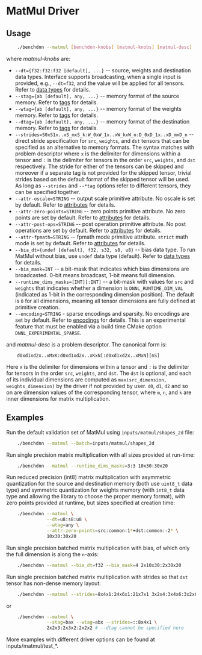 # MatMul Driver

## Usage
``` sh
    ./benchdnn --matmul [benchdnn-knobs] [matmul-knobs] [matmul-desc] ...
```

where *matmul-knobs* are:

 - `--dt={f32:f32:f32 [default], ...}` -- source, weights and destination data
            types. Interface supports broadcasting, when a single input is
            provided, e.g., `--dt=f32`, and the value will be applied for all
            tensors. Refer to [data types](knobs_dt.md) for details.
 - `--stag={ab [default], any, ...}` -- memory format of the source memory.
            Refer to [tags](knobs_tag.md) for details.
 - `--wtag={ab [default], any, ...}` -- memory format of the weights memory.
            Refer to [tags](knobs_tag.md) for details.
 - `--dtag={ab [default], any, ...}` -- memory format of the destination memory.
            Refer to [tags](knobs_tag.md) for details.
 - `--strides=S0xS1x..xS_mxS_k:W_0xW_1x..xW_kxW_n:D_0xD_1x..xD_mxD_n` -- direct
            stride specification for `src`, `weights`, and `dst` tensors that
            can be specified as an alternative to memory formats. The syntax
            matches with problem descriptor where `x` is the delimiter for
            dimensions within a tensor and `:` is the delimiter for tensors in
            the order `src`, `weights`, and `dst` respectively. The stride for
            either of the tensors can be skipped and moreover if a separate tag
            is not provided for the skipped tensor, trivial strides based on the
            default format of the skipped tensor will be used. As long as
            `--strides` and `--*tag` options refer to different tensors, they
            can be specified together.
 - `--attr-oscale=STRING` -- output scale primitive attribute. No oscale is
            set by default. Refer to [attributes](knobs_attr.md) for details.
 - `--attr-zero-points=STRING` -- zero points primitive attribute. No zero
            points are set by default. Refer to [attributes](knobs_attr.md)
            for details.
 - `--attr-post-ops=STRING` -- post operation primitive attribute. No post
            operations are set by default. Refer to [attributes](knobs_attr.md)
            for details.
 - `--attr-fpmath=STRING` -- fpmath mode primitive attribute. `strict` math mode
            is set by default. Refer to [attributes](knobs_attr.md) for details.
 - `--bia_dt={undef [default], f32, s32, s8, u8}` -- bias data type.
            To run MatMul without bias, use `undef` data type (default).
            Refer to [data types](knobs_dt.md) for details.
 - `--bia_mask=INT` -- a bit-mask that indicates which bias dimensions are
            broadcasted. 0-bit means broadcast, 1-bit means full dimension.
 - `--runtime_dims_masks=[INT][:INT]` -- a bit-mask with values for `src` and
            `weights` that indicates whether a dimension is
            `DNNL_RUNTIME_DIM_VAL` (indicated as 1-bit in the corresponding
            dimension position). The default is `0` for all dimensions, meaning
            all tensor dimensions are fully defined at primitive creation.
- `--encoding=STRING` - sparse encodings and sparsity. No encodings are set by
            default. Refer to [encodings](knobs_encoding.md) for details. This
            is an experimental feature that must be enabled via a build time
            CMake option `DNNL_EXPERIMENTAL_SPARSE`.

and *matmul-desc* is a problem descriptor. The canonical form is:
```
    d0xd1xd2x..xMxK:d0xd1xd2x..xKxN[:d0xd1xd2x..xMxN][nS]
```
Here `x` is the delimiter for dimensions within a tensor and `:` is the
delimiter for tensors in the order `src`, `weights`, and `dst`. The `dst` is
optional, and each of its individual dimensions are computed as
`max(src_dimension, weights_dimension)` by the driver if not provided by user.
`d0`, `d1`, `d2` and so on are dimension values of the corresponding tensor,
where `m`, `n`, and `k` are inner dimensions for matrix multiplication.

## Examples

Run the default validation set of MatMul using `inputs/matmul/shapes_2d`
file:
``` sh
    ./benchdnn --matmul --batch=inputs/matmul/shapes_2d
```

Run single precision matrix multiplication with all sizes provided at run-time:
``` sh
    ./benchdnn --matmul --runtime_dims_masks=3:3 10x30:30x20
```

Run reduced precision (int8) matrix multiplication with asymmetric quantization
for the source and destination memory (both use `uint8_t` data type) and
symmetric quantization for weights memory (with `int8_t` data type and allowing
the library to choose the proper memory format), with zero points provided at
runtime, but sizes specified at creation time:
``` sh
    ./benchdnn --matmul \
               --dt=u8:s8:u8 \
               --wtag=any \
               --attr-zero-points=src:common:1*+dst:common:-2* \
               10x30:30x20
```

Run single precision batched matrix multiplication with bias, of which only the
full dimension is along the `n`-axis:
``` sh
    ./benchdnn --matmul --bia_dt=f32 --bia_mask=4 2x10x30:2x30x20
```

Run single precision batched matrix multiplication with strides so that `dst` tensor
has non-dense memory layout:
``` sh
    ./benchdnn --matmul --strides=8x4x1:24x6x1:21x7x1 3x2x4:3x4x6:3x2x6
```

or
``` sh
    ./benchdnn --matmul \
               --stag=bax --wtag=abx --strides=::8x4x1 \
               2x2x3:2x3x2:2x2x2 # --dtag cannot be specified here
```

More examples with different driver options can be found at
inputs/matmul/test_\*.
